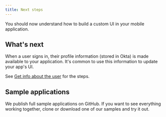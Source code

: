 ```yaml
---
title: Next steps
---
```

You should now understand how to build a custom UI in your mobile application.

## What's next
When a user signs in, their profile information (stored in Okta) is made available to your application. It's common to use this information to update your app's UI.

See [Get info about the user](/docs/guides/sign-into-mobile-app/get-user-info/) for the steps. 

## Sample applications

We publish full sample applications on GitHub. If you want to see everything working together, clone or download one of our samples and try it out.

<StackSelector snippet="samples"/>